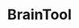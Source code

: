 ---
git: https://github.com/tconfrey/BrainTool
logohandle: braintool
sort: braintool
title: BrainTool
twitter: https://x.com/abraintool
website: https://braintool.org/
---